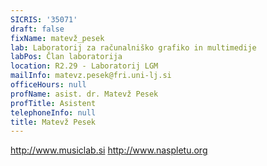 ```yaml
---
SICRIS: '35071'
draft: false
fixName: matevž_pesek
lab: Laboratorij za računalniško grafiko in multimedije
labPos: Član laboratorija
location: R2.29 - Laboratorij LGM
mailInfo: matevz.pesek@fri.uni-lj.si
officeHours: null
profName: asist. dr. Matevž Pesek
profTitle: Asistent
telephoneInfo: null
title: Matevž Pesek
---
```



http://www.musiclab.si
http://www.naspletu.org